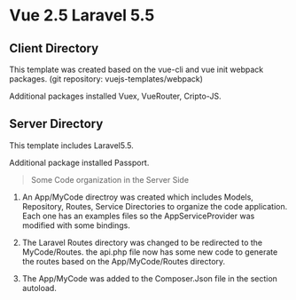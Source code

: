 # Vue 2.5 Laravel 5.5

## Client Directory
This template was created based on the vue-cli and vue init webpack packages. (git repository: vuejs-templates/webpack)

Additional packages installed Vuex, VueRouter, Cripto-JS.

## Server Directory
This template includes Laravel5.5.

Additional package installed Passport.


>Some Code organization in the Server Side
1. An App/MyCode directroy was created which includes Models, Repository, Routes, Service Directories to organize the code application. Each one has an examples files so the AppServiceProvider was modified with some bindings.

2. The Laravel Routes directory was changed to be redirected to the MyCode/Routes. the api.php file now has some new code to generate the routes based on the App/MyCode/Routes directory.

3. The App/MyCode was added to the Composer.Json file in the section autoload.
